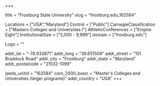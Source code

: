 
+++

title = "Frostburg State University"
slug = "frostburg.edu_162584"

Locations = ["USA","Maryland"]
Control = ["Public"]
CarnegieClassification = ["Masters Colleges and Universities I"]
AthleticConferences = ["Empire Eight"]
InstitutionalSize = ["5,000 - 9,999"]
domain = ["frostburg.edu"]

Logo = ""

addr_lat = "-78.933871"
addr_long = "39.651509"
addr_street = "101 Braddock Road"
addr_city = "Frostburg"
addr_state = "Maryland"
addr_postalcode = "21532-1099"

ipeds_unitid = "162584"
carn_2000_basic = "Master's Colleges and Universities (larger programs)"
addr_country = "USA"
+++
    
